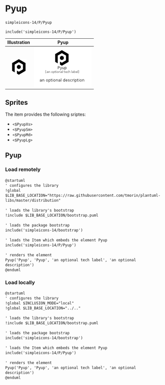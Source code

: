 # Pyup


```text
simpleicons-14/P/Pyup
```

```text
include('simpleicons-14/P/Pyup')
```



| Illustration | Pyup |
| :---: | :---: |
| ![illustration for Illustration](../../simpleicons-14/P/Pyup.png) | ![illustration for Pyup](../../simpleicons-14/P/Pyup.Local.png) |



## Sprites
The item provides the following sriptes:

- `<$PyupXs>`
- `<$PyupSm>`
- `<$PyupMd>`
- `<$PyupLg>`





## Pyup

### Load remotely
```plantuml
@startuml
' configures the library
!global $LIB_BASE_LOCATION="https://raw.githubusercontent.com/tmorin/plantuml-libs/master/distribution"

' loads the library's bootstrap
!include $LIB_BASE_LOCATION/bootstrap.puml

' loads the package bootstrap
include('simpleicons-14/bootstrap')

' loads the Item which embeds the element Pyup
include('simpleicons-14/P/Pyup')

' renders the element
Pyup('Pyup', 'Pyup', 'an optional tech label', 'an optional description')
@enduml
```

### Load locally
```plantuml
@startuml
' configures the library
!global $INCLUSION_MODE="local"
!global $LIB_BASE_LOCATION="../.."

' loads the library's bootstrap
!include $LIB_BASE_LOCATION/bootstrap.puml

' loads the package bootstrap
include('simpleicons-14/bootstrap')

' loads the Item which embeds the element Pyup
include('simpleicons-14/P/Pyup')

' renders the element
Pyup('Pyup', 'Pyup', 'an optional tech label', 'an optional description')
@enduml
```

